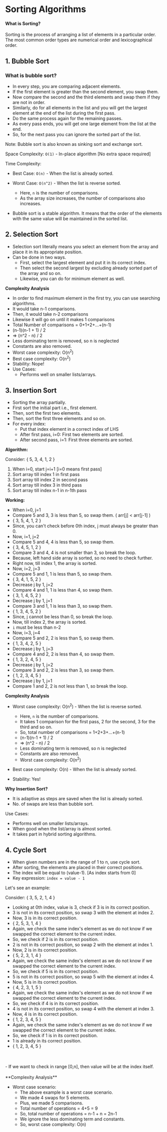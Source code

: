# Sorting Algorithms

#### What is Sorting?

Sorting is the process of arranging a list of elements in a particular order. The most common order types are numerical order and lexicographical order.

## 1. Bubble Sort

### What is bubble sort?

- In every step, you are comparing adjacent elements.
- If the first element is greater than the second element, you swap them.
- Now compare the second and the third elements and swap them if they are not in order.
- Similarly, do for all elements in the list and you will get the largest element at the end of the list during the first pass.
- Do the same process again for the remaining passes.
- As every pass ends, you will get one large element from the list at the end.
- So, for the next pass you can ignore the sorted part of the list.

Note: Bubble sort is also known as sinking sort and exchange sort.

Space Complexity: `O(1)` - In-place algorithm [No extra space required]

Time Complexity: 
- Best Case: `O(n)` - When the list is already sorted.
- Worst Case: `O(n^2)` - When the list is reverse sorted.
  - Here, `n` is the number of comparisons.
  - As the array size increases, the number of comparisons also increases.

- Bubble sort is a stable algorithm. It means that the order of the elements with the same value will be maintained in the sorted list.
  
## 2. Selection Sort

- Selection sort literally means you select an element from the array and place it in its appropriate position.
- Can be done in two ways.
  - First, select the largest element and put it in its correct index.
  - Then select the second largest by excluding already sorted part of the array and so on.
  - Likewise, you can do for minimum element as well.

**Complexity Analysis**
  - In order to find maximum element in the first try, you can use searching algorithms.
  - It would take n-1 comparisons.
  - Then, it would take n-2 comparisons
  - Likewise it will go on until it makes 1 comparisons
  - Total Number of comparisons = 0+1+2+...+(n-1)
  - (n-1)(n-1 + 1) / 2
  - => (n^2 - n) / 2
  - Less dominating term is removed, so n is neglected
  - Constants are also removed.
  - Worst case complexity: O(n<sup>2</sup>)
  - Best case complexity: O(n<sup>2</sup>)
  - Stability: Nope!
  - Use Cases:
    - Performs well on smaller lists/arrays.

## 3. Insertion Sort

-  Sorting the array partially.
-  First sort the initial part i.e., first element.
-  Then, sort the first two elements.
-  Then, sort the first three elements and so on.
-  For every index:
   - Put that index element in a correct index of LHS
   - After first pass, i=0: First two elements are sorted.
   - After second pass, i=1: First three elements are sorted.

**Algorithm:**

Consider: { 5, 3, 4, 1, 2 }

1. When i=0,  start j=i+1 [i=0 means first pass]
2. Sort array till index 1 in first pass
3. Sort array till index 2 in second pass
4. Sort array till index 3 in third pass
5. Sort array till index n-1 in n-1th pass

**Working:**

- When i=0, j=1
- Compare 5 and 3, 3 is less than 5, so swap them. ( arr[j] < arr[j-1] )
- { 3, 5, 4, 1, 2 }
- Since, you can't check before 0th index, j must always be greater than 0.
- Now, i=1, j=2
- Compare 5 and 4, 4 is less than 5, so swap them.
- { 3, 4, 5, 1, 2 }
- Compare 3 and 4, 4 is not smaller than 3, so break the loop.
- Because, left hand side array is sorted, so no need to check further.
- Right now, till index 1, the array is sorted.
- Now, i=2, j=3
- Compare 5 and 1, 1 is less than 5, so swap them.
- { 3, 4, 1, 5, 2 }
- Decrease j by 1, j=2
- Compare 4 and 1, 1 is less than 4, so swap them.
- { 3, 1, 4, 5, 2 }
- Decrease j by 1, j=1
- Compare 3 and 1, 1 is less than 3, so swap them.
- { 1, 3, 4, 5, 2 }
- Since, j cannot be less than 0, so break the loop.
- Now, till index 2, the array is sorted.
- `i` must be less than n-2
- Now, i=3, j=4
- Compare 5 and 2, 2 is less than 5, so swap them.
- { 1, 3, 4, 2, 5 }
- Decrease j by 1, j=3
- Compare 4 and 2, 2 is less than 4, so swap them.
- { 1, 3, 2, 4, 5 }
- Decrease j by 1, j=2
- Compare 3 and 2, 2 is less than 3, so swap them.
- { 1, 2, 3, 4, 5 }
- Decrease j by 1, j=1
- Compare 1 and 2, 2 is not less than 1, so break the loop.

**Complexity Analysis**

- Worst case complexity: O(n<sup>2</sup>) - When the list is reverse sorted.
  - Here, `n` is the number of comparisons.
  - It takes 1 comparison for the first pass, 2 for the second, 3 for the third and so on.
  - So, total number of comparisons = 1+2+3+...+(n-1)
  - (n-1)(n-1 + 1) / 2
  - => (n^2 - n) / 2
  - Less dominating term is removed, so n is neglected
  - Constants are also removed.
  - Worst case complexity: O(n<sup>2</sup>)

- Best case complexity: O(n) - When the list is already sorted.

- Stability: Yes!

**Why Insertion Sort?**
  - It is adaptive as steps are saved when the list is already sorted.
  - No. of swaps are less than bubble sort.

Use Cases:
  - Performs well on smaller lists/arrays.
  - When good when the list/array is almost sorted.
  - It takes part in hybrid sorting algorithms.

## 4. Cycle Sort

- When given numbers are in the range of 1 to n, use cycle sort.
- After sorting, the elements are placed in their correct positions.
- The index will be equal to (value-1). [As index starts from 0]
- Key expression: `index = value - 1`

Let's see an example:

Consider: { 3, 5, 2, 1, 4 }

- Looking at 0th index, value is 3, check if 3 is in its correct position.
- 3 is not in its correct position, so swap 3 with the element at index 2.
- Now, 3 is in its correct position.
- { 2, 5, 3, 1, 4 }
- Again, we check the same index's element as we do not know if we swapped the correct element to the current index.
- So, we check if 2 is in its correct position.
- 2 is not in its correct position, so swap 2 with the element at index 1.
- Now, 2 is in its correct position.
- { 5, 2, 3, 1, 4 }
- Again, we check the same index's element as we do not know if we swapped the correct element to the current index.
- So, we check if 5 is in its correct position.
- 5 is not in its correct position, so swap 5 with the element at index 4.
- Now, 5 is in its correct position.
- { 4, 2, 3, 1, 5 }
- Again, we check the same index's element as we do not know if we swapped the correct element to the current index.
- So, we check if 4 is in its correct position.
- 4 is not in its correct position, so swap 4 with the element at index 3.
- Now, 4 is in its correct position.
- { 1, 2, 3, 4, 5 }
- Again, we check the same index's element as we do not know if we swapped the correct element to the current index.
- So, we check if 1 is in its correct position.
- 1 is already in its correct position.
- { 1, 2, 3, 4, 5 }
<br>
<br>
- If we want to check in range [0,n], then value will be at the index itself.
<br>
<br>
**Complexity Analysis**

- Worst case scenario:
  - The above example is a worst case scenario.
  - We made 4 swaps for 5 elements.
  - Plus, we made 5 comparisons.
  - Total number of operations = 4+5 = 9
  - So, total number of operations = n-1 + n = 2n-1
  - We ignore the less dominating term and constants.
  - So, worst case complexity: O(n)